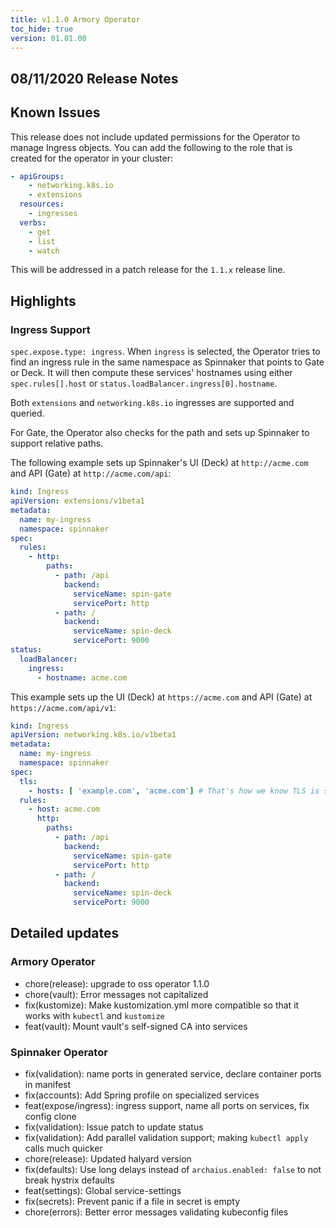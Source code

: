 ```yaml
---
title: v1.1.0 Armory Operator
toc_hide: true
version: 01.01.00
---
```


## 08/11/2020 Release Notes

## Known Issues

This release does not include updated permissions for the Operator to manage
Ingress objects. You can add the following to the role that is created for the
operator in your cluster:

```yaml
- apiGroups:
    - networking.k8s.io
    - extensions
  resources:
    - ingresses
  verbs:
    - get
    - list
    - watch
```

This will be addressed in a patch release for the `1.1.x` release line.

## Highlights

### Ingress Support

`spec.expose.type: ingress`. When `ingress` is selected, the Operator tries to find an ingress rule
in the same namespace as Spinnaker that points to Gate or Deck. It will then compute these services' hostnames using either `spec.rules[].host` or `status.loadBalancer.ingress[0].hostname`.

Both `extensions` and `networking.k8s.io` ingresses are supported and queried.

For Gate, the Operator also checks for the path and sets up Spinnaker to support relative paths.

The following example sets up Spinnaker's UI (Deck) at `http://acme.com` and API (Gate) at `http://acme.com/api`:

```yaml
kind: Ingress
apiVersion: extensions/v1beta1
metadata:
  name: my-ingress
  namespace: spinnaker
spec:
  rules:
    - http:
        paths:
          - path: /api
            backend:
              serviceName: spin-gate
              servicePort: http
          - path: /
            backend:
              serviceName: spin-deck
              servicePort: 9000
status:
  loadBalancer:
    ingress:
      - hostname: acme.com
```

This example sets up the UI (Deck) at `https://acme.com` and API (Gate) at `https://acme.com/api/v1`:

```yaml
kind: Ingress
apiVersion: networking.k8s.io/v1beta1
metadata:
  name: my-ingress
  namespace: spinnaker
spec:
  tls:
    - hosts: [ 'example.com', 'acme.com'] # That's how we know TLS is supported
  rules:
    - host: acme.com
      http:
        paths:
          - path: /api
            backend:
              serviceName: spin-gate
              servicePort: http
          - path: /
            backend:
              serviceName: spin-deck
              servicePort: 9000
```

## Detailed updates

### Armory Operator

* chore(release): upgrade to oss operator 1.1.0
* chore(vault): Error messages not capitalized
* fix(kustomize): Make kustomization.yml more compatible so that it works with `kubectl` and `kustomize`
* feat(vault): Mount vault's self-signed CA into services

### Spinnaker Operator

* fix(validation): name ports in generated service, declare container ports in manifest
* fix(accounts): Add Spring profile on specialized services
* feat(expose/ingress): ingress support, name all ports on services, fix config clone
* fix(validation): Issue patch to update status
* fix(validation): Add parallel validation support; making `kubectl apply` calls much quicker
* chore(release): Updated halyard version
* fix(defaults): Use long delays instead of `archaius.enabled: false` to not break hystrix defaults
* feat(settings): Global service-settings
* fix(secrets): Prevent panic if a file in secret is empty
* chore(errors): Better error messages validating kubeconfig files
